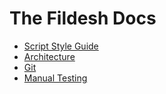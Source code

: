 # The Fildesh Docs

* [Script Style Guide](script_style.md)
* [Architecture](architecture.md)
* [Git](git.md)
* [Manual Testing](../test/manual.md)

